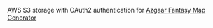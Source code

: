 AWS S3 storage with OAuth2 authentication for <a href="https://azgaar.github.io/Fantasy-Map-Generator/">Azgaar Fantasy Map Generator</a>
